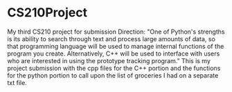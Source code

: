 # CS210Project
My third CS210 project for submission
Direction: "One of Python's strengths is its ability to search through text and process large amounts of data, so that programming language will be used to manage internal functions of the program you create. Alternatively, C++ will be used to interface with users who are interested in using the prototype tracking program."
This is my project submission with the cpp files for the C++ portion and the functions for the python portion to call upon the list of groceries I had on a separate txt file.
